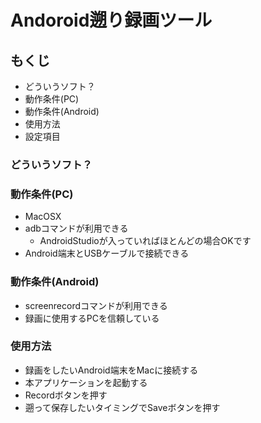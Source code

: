 # Andoroid遡り録画ツール
## もくじ
* どういうソフト？
* 動作条件(PC)
* 動作条件(Android)
* 使用方法
* 設定項目
### どういうソフト？
### 動作条件(PC)
* MacOSX
* adbコマンドが利用できる
    * AndroidStudioが入っていればほとんどの場合OKです
* Android端末とUSBケーブルで接続できる
### 動作条件(Android)
* screenrecordコマンドが利用できる
* 録画に使用するPCを信頼している
### 使用方法
* 録画をしたいAndroid端末をMacに接続する
* 本アプリケーションを起動する
* Recordボタンを押す
* 遡って保存したいタイミングでSaveボタンを押す
